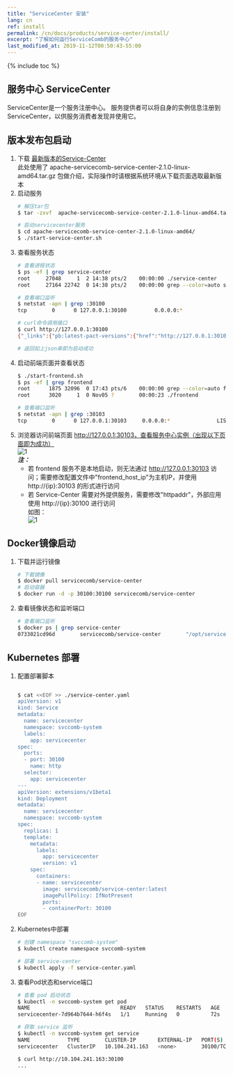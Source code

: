 ```yaml
---
title: "ServiceCenter 安装"
lang: cn
ref: install
permalink: /cn/docs/products/service-center/install/
excerpt: "了解如何运行ServiceComb的服务中心"
last_modified_at: 2019-11-12T00:50:43-55:00
---
```


{% include toc %}
## 服务中心 ServiceCenter
ServiceCenter是一个服务注册中心。 服务提供者可以将自身的实例信息注册到 ServiceCenter，以供服务消费者发现并使用它。 

## 版本发布包启动
1. 下载 [最新版本的Service-Center](/cn/release/service-center-downloads/)  
   此处使用了 apache-servicecomb-service-center-2.1.0-linux-amd64.tar.gz 包做介绍，实际操作时请根据系统环境从下载页面选取最新版本 
2. 启动服务
   ```bash
   # 解压tar包
   $ tar -zxvf  apache-servicecomb-service-center-2.1.0-linux-amd64.tar.gz
   
   # 启动servicecenter服务
   $ cd apache-servicecomb-service-center-2.1.0-linux-amd64/
   $ ./start-service-center.sh
   ```
3. 查看服务状态
   ```bash
   # 查看进程状态
   $ ps -ef | grep service-center
   root     27048     1  2 14:38 pts/2    00:00:00 ./service-center
   root     27164 22742  0 14:38 pts/2    00:00:00 grep --color=auto service-center
   
   # 查看端口监听
   $ netstat -apn | grep :30100
   tcp        0      0 127.0.0.1:30100         0.0.0.0:*               LISTEN      27048/service-cente
   
   # curl命令调用接口
   $ curl http://127.0.0.1:30100
   {"_links":{"pb:latest-pact-versions":{"href":"http://127.0.0.1:30100/pacts/latest","title":"Latest pact versions"},"pb:latest-provider-pacts":{"href":"http://127.0.0.1:30100/pacts/provider/{provider}/latest","title":"Latest pacts by provider","templated":true},"pb:latest-provider-pacts-with-tag":{"href":"http://127.0.0.1:30100/pacts/provider/{provider}/latest/{tag}","title":"Latest pacts by provider with a specified tag","templated":true},"pb:pacticipants":{"href":"http://127.0.0.1:30100/participants","title":"Pacticipants"},"pb:publish-pact":{"href":"http://127.0.0.1:30100/pacts/provider/{provider}/consumer/{consumer}/version/{consumerApplicationVersion}","title":"Publish a pact","templated":true},"pb:webhooks":{"href":"http://127.0.0.1:30100/webhooks","title":"Webhooks"},"self":{"href":"http://127.0.0.1:30100/","title":"Index"}},"curies":[{"href":"http://127.0.0.1:30100/doc/{rel}","name":"pb"}]}
   
   # 返回如上json串即为启动成功
   ```
4. 启动前端页面并查看状态
   ```bash
   $ ./start-frontend.sh
   $ ps -ef | grep frontend 
   root      1875 32096  0 17:43 pts/6    00:00:00 grep --color=auto frontend
   root      3020     1  0 Nov05 ?        00:00:23 ./frontend
   
   # 查看端口监听
   $ netstat -apn | grep :30103
   tcp        0      0 127.0.0.1:30103     0.0.0.0:*               LISTEN      3020/frontend
   ```
5. 浏览器访问前端页面 http://127.0.0.1:30103，查看服务中心实例（出现以下页面即为成功）  
   ![1](/assets/images/docs/service-center/service-center.jpg)  
   **_注：_**
   - 若 frontend 服务不是本地启动，则无法通过 http://127.0.0.1:30103 访问；需要修改配置文件中"frontend_host_ip"为主机IP，并使用 http://{ip}:30103 的形式进行访问
   - 若 Service-Center 需要对外提供服务，需要修改"httpaddr"，外部应用使用 http://{ip}:30100 进行访问  
   如图：  
   ![1](/assets/images/docs/service-center/config-host-ip.jpg)
   
## Docker镜像启动
1. 下载并运行镜像
   ```bash
   # 下载镜像
   $ docker pull servicecomb/service-center
   # 启动容器
   $ docker run -d -p 30100:30100 servicecomb/service-center
   ```
2. 查看镜像状态和监听端口
   ```bash
   # 查看端口监听
   $ docker ps | grep service-center
   0733021cd96d        servicecomb/service-center        "/opt/service-cent..."   3 minutes ago       Up 3 minutes        0.0.0.0:30100->30100/tcp        gallant_varahamihira 
   ```

## Kubernetes 部署  
1. 配置部署脚本  
   ```bash
   
   $ cat <<EOF >> ./service-center.yaml
   apiVersion: v1
   kind: Service
   metadata:
     name: servicecenter
     namespace: svccomb-system
     labels:
       app: servicecenter
   spec:
     ports:
     - port: 30100
       name: http
     selector:
       app: servicecenter
   ---
   apiVersion: extensions/v1beta1
   kind: Deployment
   metadata:
     name: servicecenter
     namespace: svccomb-system
   spec:
     replicas: 1
     template:
       metadata:
         labels:
           app: servicecenter
           version: v1
       spec:
         containers:
         - name: servicecenter
           image: servicecomb/service-center:latest
           imagePullPolicy: IfNotPresent
           ports:
           - containerPort: 30100 
   EOF
   ```
2. Kubernetes中部署
   ```bash
   # 创建 namespace "svccomb-system"
   $ kubectl create namespace svccomb-system
   
   # 部署 service-center
   $ kubectl apply -f service-center.yaml
   ```
3. 查看Pod状态和service端口
   ```bash
   # 查看 pod 启动状态
   $ kubectl -n svccomb-system get pod
   NAME                             READY   STATUS    RESTARTS   AGE
   servicecenter-7d964b7644-h6f4s   1/1     Running   0          72s
   
   # 获取 service 监听
   $ kubectl -n svccomb-system get service
   NAME            TYPE        CLUSTER-IP       EXTERNAL-IP   PORT(S)     AGE
   servicecenter   ClusterIP   10.104.241.163   <none>        30100/TCP   118s
   
   $ curl http://10.104.241.163:30100
   ...
   ```
